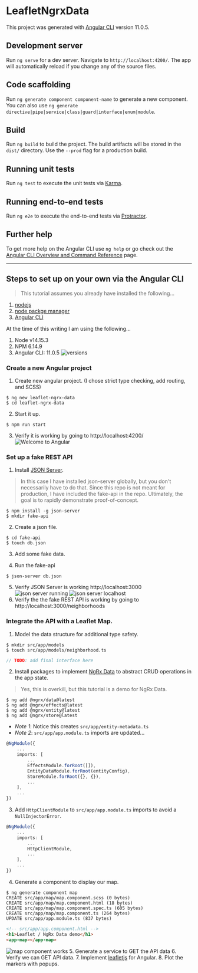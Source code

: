 # LeafletNgrxData

This project was generated with [Angular CLI](https://github.com/angular/angular-cli) version 11.0.5.

## Development server

Run `ng serve` for a dev server. Navigate to `http://localhost:4200/`. The app will automatically reload if you change any of the source files.

## Code scaffolding

Run `ng generate component component-name` to generate a new component. You can also use `ng generate directive|pipe|service|class|guard|interface|enum|module`.

## Build

Run `ng build` to build the project. The build artifacts will be stored in the `dist/` directory. Use the `--prod` flag for a production build.

## Running unit tests

Run `ng test` to execute the unit tests via [Karma](https://karma-runner.github.io).

## Running end-to-end tests

Run `ng e2e` to execute the end-to-end tests via [Protractor](http://www.protractortest.org/).

## Further help

To get more help on the Angular CLI use `ng help` or go check out the [Angular CLI Overview and Command Reference](https://angular.io/cli) page.

---
## Steps to set up on your own via the Angular CLI
>    This tutorial assumes you already have installed the following...
1. [nodejs](https://nodejs.org/en/)
2. [node packge manager](https://www.npmjs.com/get-npm)
3. [Angular CLI](https://angular.io/cli)

At the time of this writing I am using the following...
1. Node v14.15.3
2. NPM 6.14.9
3. Angular CLI: 11.0.5
![versions](./screenshots/versions.png)

### Create a new Angular project
1. Create new angular project. (I chose strict type checking, add routing, and SCSS)
```
$ ng new leaflet-ngrx-data
$ cd leaflet-ngrx-data
```
2. Start it up.
```
$ npm run start
```
3. Verify it is working by going to http://localhost:4200/
![Welcome to Angular](./screenshots/welcome-to-angular.png)

### Set up a fake REST API
1. Install [JSON Server](https://www.npmjs.com/package/json-server).
>    In this case I have installed json-server globally, but you don't necessarily have to do that.
>    Since this repo is not meant for production, I have included the fake-api in the repo.
>    Ultimately, the goal is to rapidly demonstrate proof-of-concept.
```
$ npm install -g json-server
$ mkdir fake-api
```
2. Create a json file.
```
$ cd fake-api
$ touch db.json
```
3. Add some fake data.
<!-- TODO: c/p the final db.json here -->
4. Run the fake-api
```
$ json-server db.json
```
5. Verify JSON Server is working http://localhost:3000
![json server running](./screenshots/json-server-running.png)
![json server localhost](./screenshots/json-server-localhost.png)
6. Verify the the fake REST API is working by going to http://localhost:3000/neighborhoods
<!-- TODO: add image of API endpoint when this demo works-->
<!-- ![json server enspoint](../screenshots/json-server-endpoint.png) -->

### Integrate the API with a Leaflet Map.
1. Model the data structure for additional type safety.
```
$ mkdir src/app/models
$ touch src/app/models/neighborhood.ts
```
```typescript
// TODO: add final interface here
```
2. Install packages to implement [NgRx Data](https://ngrx.io/guide/data) to abstract CRUD operations in the app state.
>    Yes, this is overkill, but this tutorial is a demo for NgRx Data.
```
$ ng add @ngrx/data@latest
$ ng add @ngrx/effects@latest
$ ng add @ngrx/entity@latest
$ ng add @ngrx/store@latest
```
* *Note 1*: Notice this creates `src/app/entity-metadata.ts`
* *Note 2*: `src/app/app.module.ts` imports are updated...
```typescript
@NgModule({
    ...
    imports: [
        ...
        EffectsModule.forRoot([]),
        EntityDataModule.forRoot(entityConfig),
        StoreModule.forRoot({}, {}),
        ...
    ],
    ...
})
```
3. Add `HttpClientModule` to `src/app/app.module.ts` imports to avoid a `NullInjectorError`.
```typescript
@NgModule({
    ...
    imports: [
        ...
        HttpClientModule,
        ...
    ],
    ...
})
```
4. Generate a component to display our map.
```
$ ng generate component map
CREATE src/app/map/map.component.scss (0 bytes)
CREATE src/app/map/map.component.html (18 bytes)
CREATE src/app/map/map.component.spec.ts (605 bytes)
CREATE src/app/map/map.component.ts (264 bytes)
UPDATE src/app/app.module.ts (837 bytes)
```
```html
<!-- src/app/app.component.html -->
<h1>Leaflet / NgRx Data demo</h1>
<app-map></app-map>
```
![map component works](./screenshots/)
5. Generate a service to GET the API data
6. Verify we can GET API data.
7. Implement [leafletjs](https://leafletjs.com/index.html) for Angular.
8. Plot the markers with popups.

